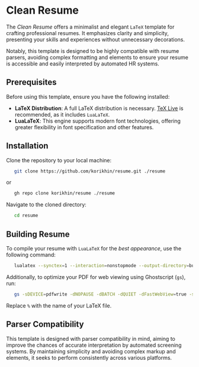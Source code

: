 # Clean Resume

The *Clean Resume* offers a minimalist and elegant `LaTeX` template for crafting professional resumes. It emphasizes clarity and simplicity, presenting your skills and experiences without unnecessary decorations.  

Notably, this template is designed to be highly compatible with resume parsers, avoiding complex formatting and elements to ensure your resume is accessible and easily interpreted by automated HR systems.

## Prerequisites

Before using this template, ensure you have the following installed:
- **LaTeX Distribution**: A full LaTeX distribution is necessary. [TeX Live](https://tug.org/texlive/) is recommended, as it includes `LuaLaTeX`.
- **LuaLaTeX**: This engine supports modern font technologies, offering greater flexibility in font specification and other features.

## Installation

Clone the repository to your local machine:

```sh
   git clone https://github.com/korikhin/resume.git ./resume
```

or

```sh
   gh repo clone korikhin/resume ./resume
```

Navigate to the cloned directory:

```sh
   cd resume
```

## Building Resume

To compile your resume with `LuaLaTeX` for the *best appearance*, use the following command:

```sh
   lualatex --synctex=1 --interaction=nonstopmode --output-directory=build %.tex
```

Additionally, to optimize your PDF for web viewing using Ghostscript (`gs`), run:

```sh
   gs -sDEVICE=pdfwrite -dNOPAUSE -dBATCH -dQUIET -dFastWebView=true -sOutputFile=build/%_web.pdf build/%.pdf
```

Replace `%` with the name of your LaTeX file.

## Parser Compatibility

This template is designed with parser compatibility in mind, aiming to improve the chances of accurate interpretation by automated screening systems. By maintaining simplicity and avoiding complex markup and elements, it seeks to perform consistently across various platforms.

